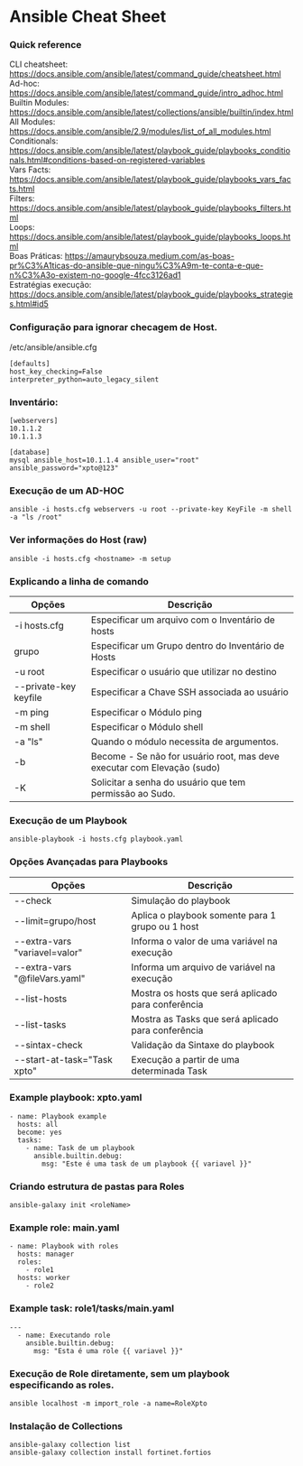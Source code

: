 # Ansible Cheat Sheet

### Quick reference

CLI cheatsheet: <https://docs.ansible.com/ansible/latest/command_guide/cheatsheet.html>\
Ad-hoc: <https://docs.ansible.com/ansible/latest/command_guide/intro_adhoc.html>\
Builtin Modules: <https://docs.ansible.com/ansible/latest/collections/ansible/builtin/index.html>\
All Modules: <https://docs.ansible.com/ansible/2.9/modules/list_of_all_modules.html>\
Conditionals: <https://docs.ansible.com/ansible/latest/playbook_guide/playbooks_conditionals.html#conditions-based-on-registered-variables>\
Vars Facts: <https://docs.ansible.com/ansible/latest/playbook_guide/playbooks_vars_facts.html>\
Filters: <https://docs.ansible.com/ansible/latest/playbook_guide/playbooks_filters.html>\
Loops: <https://docs.ansible.com/ansible/latest/playbook_guide/playbooks_loops.html>\
Boas Práticas: <https://amaurybsouza.medium.com/as-boas-pr%C3%A1ticas-do-ansible-que-ningu%C3%A9m-te-conta-e-que-n%C3%A3o-existem-no-google-4fcc3126ad1>\
Estratégias execução: <https://docs.ansible.com/ansible/latest/playbook_guide/playbooks_strategies.html#id5>

### Configuração para ignorar checagem de Host.

/etc/ansible/ansible.cfg
```
[defaults]
host_key_checking=False
interpreter_python=auto_legacy_silent
```

### Inventário:
```
[webservers]
10.1.1.2
10.1.1.3

[database]
mysql ansible_host=10.1.1.4 ansible_user="root" ansible_password="xpto@123"
```
### Execução de um AD-HOC
```
ansible -i hosts.cfg webservers -u root --private-key KeyFile -m shell -a "ls /root"
```

### Ver informações do Host (raw) 
```
ansible -i hosts.cfg <hostname> -m setup
```

### Explicando a linha de comando
| Opções | Descrição |
|--------|-----------|
| -i hosts.cfg        | Especificar um arquivo com o Inventário de hosts |
| grupo               | Especificar um Grupo dentro do Inventário de Hosts |
| -u root             | Especificar o usuário que utilizar no destino |
| --private-key keyfile   | Especificar a Chave SSH associada ao usuário |
| -m ping             | Especificar o Módulo ping |
| -m shell            | Especificar o Módulo shell  |
| -a "ls"             | Quando o módulo necessita de argumentos.  |
| -b                  | Become - Se não for usuário root, mas deve executar com Elevação (sudo) |
| -K                  | Solicitar a senha do usuário que tem permissão ao Sudo. |

### Execução de um Playbook
```
ansible-playbook -i hosts.cfg playbook.yaml 
```

### Opções Avançadas para Playbooks
| Opções | Descrição |
|--------|-----------|
| --check | Simulação do playbook | 
| --limit=grupo/host | Aplica o playbook somente para 1 grupo ou 1 host |
| --extra-vars "variavel=valor"  | Informa o valor de uma variável na execução |
| --extra-vars "@fileVars.yaml" | Informa um arquivo de variável na execução |
| --list-hosts | Mostra os hosts que será aplicado para conferência |
| --list-tasks | Mostra as Tasks que será aplicado para conferência |
| --sintax-check | Validação da Sintaxe do playbook |
| --start-at-task="Task xpto" | Execução a partir de uma determinada Task |


### Example playbook: xpto.yaml
```
- name: Playbook example
  hosts: all
  become: yes
  tasks:
    - name: Task de um playbook
      ansible.builtin.debug:
        msg: "Este é uma task de um playbook {{ variavel }}"
```

### Criando estrutura de pastas para Roles
```
ansible-galaxy init <roleName>
```

### Example role: main.yaml
```
- name: Playbook with roles
  hosts: manager
  roles:
    - role1
  hosts: worker
    - role2
```
### Example task: role1/tasks/main.yaml
```
---
  - name: Executando role
    ansible.builtin.debug:
      msg: "Esta é uma role {{ variavel }}"
```

### Execução de Role diretamente, sem um playbook especificando as roles.
```
ansible localhost -m import_role -a name=RoleXpto
```

### Instalação de Collections
```
ansible-galaxy collection list
ansible-galaxy collection install fortinet.fortios
```